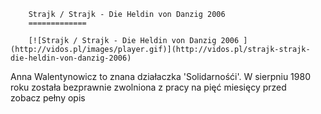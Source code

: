 
        Strajk / Strajk - Die Heldin von Danzig 2006 
        =============
        
        [![Strajk / Strajk - Die Heldin von Danzig 2006 ](http://vidos.pl/images/player.gif)](http://vidos.pl/strajk-strajk-die-heldin-von-danzig-2006)
        
        
 Anna Walentynowicz to znana działaczka 'Solidarnośći'. W sierpniu 1980 roku została bezprawnie zwolniona z pracy na pięć miesięcy przed zobacz pełny opis
    